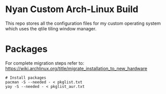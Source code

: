 # Nyan Custom Arch-Linux Build

This repo stores all the configuration files for my custom operating system which uses the qtile tiling window manager.

# Packages
For complete migration steps refer to: https://wiki.archlinux.org/title/migrate_installation_to_new_hardware
```
# Install packages
pacman -S --needed - < pkglist.txt
yay -S --needed - < pkglist_aur.txt
```

<!-- # Pictures 
<img src="desktop_pictures/plain.png">
<img src="desktop_pictures/terminal1.png">
<img src="desktop_pictures/terminal2.png"> -->
